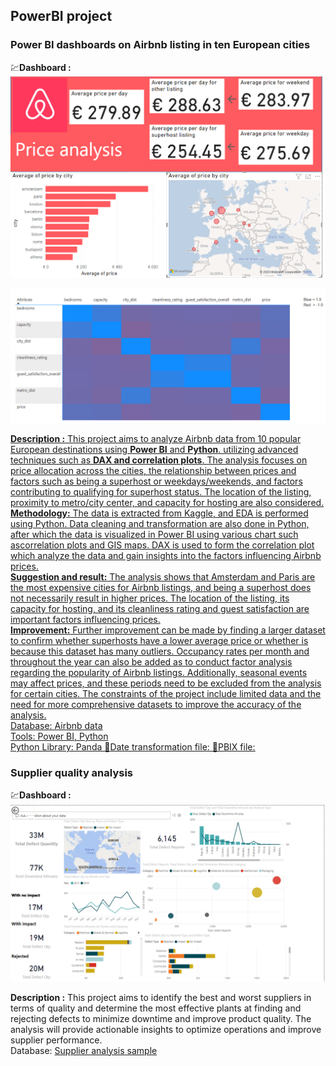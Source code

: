 ## PowerBI project

### Power BI dashboards on Airbnb listing in ten European cities

💹**Dashboard :** ![pic](https://github.com/chungyuenleung/MyPowerBI-milestone/blob/main/airbnb%20sample1.png)

![pic](https://github.com/chungyuenleung/MyPowerBI-milestone/blob/main/airbnb%20sample%202.png)

<ins> **Description :** This project aims to analyze Airbnb data from 10 popular European destinations using **Power BI** and **Python**. utilizing advanced techniques such as **DAX and correlation plots**. The analysis focuses on price allocation across the cities, the relationship between prices and factors such as being a superhost or weekdays/weekends, and factors contributing to qualifying for superhost status. The location of the listing, proximity to metro/city center, and capacity for hosting are also considered.<br>
**Methodology:** The data is extracted from Kaggle, and EDA is performed using Python. Data cleaning and transformation are also done in Python, after which the data is visualized in Power BI using various chart such ascorrelation plots and GIS maps. DAX is used to form the correlation plot which analyze the data and gain insights into the factors influencing Airbnb prices.<br>
**Suggestion and result:** The analysis shows that Amsterdam and Paris are the most expensive cities for Airbnb listings, and being a superhost does not necessarily result in higher prices. The location of the listing, its capacity for hosting, and its cleanliness rating and guest satisfaction are important factors influencing prices.<br>
**Improvement:** Further improvement can be made by finding a larger dataset to confirm whether superhosts have a lower average price or whether is because this dataset has many outliers. Occupancy rates per month and throughout the year can also be added as to conduct factor analysis regarding the popularity of Airbnb listings. Additionally, seasonal events may affect prices, and these periods need to be excluded from the analysis for certain cities. The constraints of the project include limited data and the need for more comprehensive datasets to improve the accuracy of the analysis.<br>
Database: [Airbnb data](https://github.com/chungyuenleung/MyPowerBI-milestone/blob/main/archive%20(1).zip) <br>
Tools: Power BI, Python <br>
Python Library: Panda
📂[Date transformation file:](https://github.com/chungyuenleung/MyPowerBI-milestone/blob/main/mergedataset.py)
📂[PBIX file:](https://github.com/chungyuenleung/MyPowerBI-milestone/blob/main/airbnb.pbix)

### Supplier quality analysis
💹**Dashboard :** ![pic](https://github.com/chungyuenleung/MyPowerBI-milestone/blob/main/supplier%20quality%20analysis.png)

**Description :** This project aims to identify the best and worst suppliers in terms of quality and determine the most effective plants at finding and rejecting defects to minimize downtime and improve product quality. The analysis will provide actionable insights to optimize operations and improve supplier performance.<br>
Database: [Supplier analysis sample](https://github.com/chungyuenleung/MyPowerBI-milestone/blob/main/Supplier%20Quality%20Analysis%20Sample.xlsx) <br>

